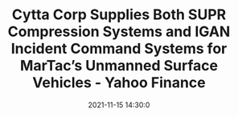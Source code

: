 ---
"title": "Cytta Corp Supplies Both SUPR Compression Systems and IGAN Incident Command Systems for MarTac’s Unmanned Surface Vehicles - Yahoo Finance"
"date": "2021-11-15 14:30:0"
"feed_name": "GOOGLENEWSINDUSTRIAL"
"feed_website": "https://news.google.com/search?q=industrial%2Bincident&hl=en-US&gl=US&ceid=US:en"
"feed_rss": "https://news.google.com/rss/search?q=industrial%2Bincident&hl=en-US&gl=US&ceid=US:en"
"link": "https://finance.yahoo.com/news/cytta-corp-supplies-both-supr-143000210.html"
"source": "{'href': 'https://finance.yahoo.com', 'title': 'Yahoo Finance'}"
"file": "_posts/2021-1-1-514368f7096dc3a333551677ecacdb891e5fa610.md"
"accident": "1"
"drilling": "0"
"dead": "0"
"injured": "0"
"arrested": "0"
"place": "unknown place"
"where": "unknown site"
"causes": "unknown"
"place_uri": "unknown place"
---